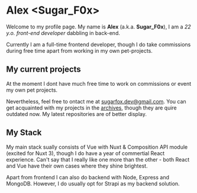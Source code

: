 # Alex <Sugar_F0x>

Welcome to my profile page. My name is **Alex** (a.k.a. **Sugar_F0x**),
I am a _22 y.o. front-end developer_ dabbling in back-end.

Currently I am a full-time frontend developer, though I do take commissions during free time
apart from working in my own pet-projects.

## My current projects

At the moment I dont have much free time to work on commissions or event my own pet projects.

Nevertheless, feel free to ontact me at [sugarfox.dev@gmail.com](mailto:sugarfox.dev@gmail.com).
You can get acquainted with my projects in the [archives](https://archive.sugarfox.ru), though they
are quire outdated now. My latest repositories are of better display.

## My Stack

My main stack sually consists of Vue with Nuxt & Composition API module (excited for Nuxt 3),
though I do have a year of commertial React experience. Can't say that I really like one more
than the other - both React and Vue have their own cases where they shine brightest.

Apart from frontend I can also do backend with Node, Express and MongoDB.
However, I do usually opt for Strapi as my backend solution.
